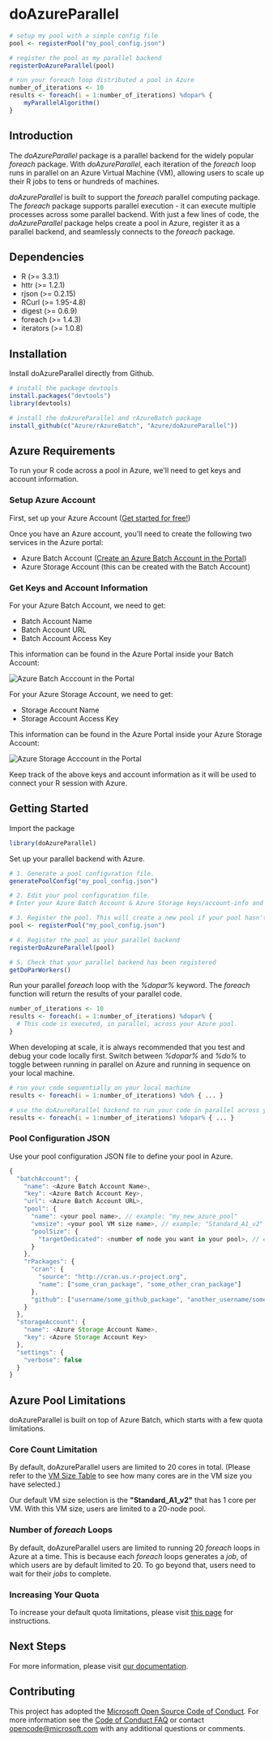 # doAzureParallel

```R
# setup my pool with a simple config file
pool <- registerPool("my_pool_config.json")

# register the pool as my parallel backend
registerDoAzureParallel(pool)

# run your foreach loop distributed a pool in Azure
number_of_iterations <- 10
results <- foreach(i = 1:number_of_iterations) %dopar% {
    myParallelAlgorithm()
}
```

## Introduction

The *doAzureParallel* package is a parallel backend for the widely popular *foreach* package. With *doAzureParallel*, each iteration of the *foreach* loop runs in parallel on an Azure Virtual Machine (VM), allowing users to scale up their R jobs to tens or hundreds of machines.

*doAzureParallel* is built to support the *foreach* parallel computing package. The *foreach* package supports parallel execution - it can execute multiple processes across some parallel backend. With just a few lines of code, the *doAzureParallel* package helps create a pool in Azure, register it as a parallel backend, and seamlessly connects to the *foreach* package.

## Dependencies

- R (>= 3.3.1)
- httr (>= 1.2.1)
- rjson (>= 0.2.15)
- RCurl (>= 1.95-4.8)
- digest (>= 0.6.9)
- foreach (>= 1.4.3)
- iterators (>= 1.0.8)

## Installation 

Install doAzureParallel directly from Github.

```R
# install the package devtools
install.packages("devtools")
library(devtools)

# install the doAzureParallel and rAzureBatch package
install_github(c("Azure/rAzureBatch", "Azure/doAzureParallel"))
```

## Azure Requirements

To run your R code across a pool in Azure, we'll need to get keys and account information.

### Setup Azure Account
First, set up your Azure Account ([Get started for free!](https://azure.microsoft.com/en-us/free/))

Once you have an Azure account, you'll need to create the following two services in the Azure portal:
- Azure Batch Account ([Create an Azure Batch Account in the Portal](https://docs.microsoft.com/en-us/azure/Batch/batch-account-create-portal))
- Azure Storage Account (this can be created with the Batch Account)

### Get Keys and Account Information
For your Azure Batch Account, we need to get:
- Batch Account Name
- Batch Account URL
- Batch Account Access Key

This information can be found in the Azure Portal inside your Batch Account:

![Azure Batch Acccount in the Portal](./vignettes/doAzureParallel-azurebatch-instructions.PNG "Azure Batch Acccount in the Portal")

For your Azure Storage Account, we need to get:
- Storage Account Name
- Storage Account Access Key

This information can be found in the Azure Portal inside your Azure Storage Account:

![Azure Storage Acccount in the Portal](./vignettes/doAzureParallel-azurestorage-instructions.PNG "Azure Storage Acccount in the Portal")

Keep track of the above keys and account information as it will be used to connect your R session with Azure.

## Getting Started

Import the package
```R
library(doAzureParallel)
```

Set up your parallel backend with Azure. 
```R
# 1. Generate a pool configuration file.  
generatePoolConfig("my_pool_config.json")

# 2. Edit your pool configuration file.
# Enter your Azure Batch Account & Azure Storage keys/account-info and configure your pool settings.

# 3. Register the pool. This will create a new pool if your pool hasn't already been provisioned.
pool <- registerPool("my_pool_config.json")

# 4. Register the pool as your parallel backend
registerDoAzureParallel(pool)

# 5. Check that your parallel backend has been registered
getDoParWorkers()
```

Run your parallel *foreach* loop with the *%dopar%* keyword. The *foreach* function will return the results of your parallel code.

```R
number_of_iterations <- 10
results <- foreach(i = 1:number_of_iterations) %dopar% {
  # This code is executed, in parallel, across your Azure pool.
}
```

When developing at scale, it is always recommended that you test and debug your code locally first. Switch between *%dopar%* and *%do%* to toggle between running in parallel on Azure and running in sequence on your local machine.

```R 
# run your code sequentially on your local machine
results <- foreach(i = 1:number_of_iterations) %do% { ... }

# use the doAzureParallel backend to run your code in parallel across your Azure pool 
results <- foreach(i = 1:number_of_iterations) %dopar% { ... }
```

### Pool Configuration JSON

Use your pool configuration JSON file to define your pool in Azure.

```javascript
{
  "batchAccount": {
    "name": <Azure Batch Account Name>,
    "key": <Azure Batch Account Key>,
    "url": <Azure Batch Account URL>,
    "pool": {
      "name": <your pool name>, // example: "my_new_azure_pool"
      "vmsize": <your pool VM size name>, // example: "Standard_A1_v2"
      "poolSize": {
        "targetDedicated": <number of node you want in your pool>, // example: 10
      }
    },
    "rPackages": {
      "cran": {
        "source": "http://cran.us.r-project.org",
        "name": ["some_cran_package", "some_other_cran_package"]
      },
      "github": ["username/some_github_package", "another_username/some_other_github_package"]
    }
  },
  "storageAccount": {
    "name": <Azure Storage Account Name>,
    "key": <Azure Storage Account Key>
  },
  "settings": {
    "verbose": false
  }
}
```

## Azure Pool Limitations

doAzureParallel is built on top of Azure Batch, which starts with a few quota limitations.

### Core Count Limitation

By default, doAzureParallel users are limited to 20 cores in total. (Please refer to the [VM Size Table](./docs/10-vm-sizes.md#vm-size-table) to see how many cores are in the VM size you have selected.)

Our default VM size selection is the **"Standard_A1_v2"** that has 1 core per VM. With this VM size, users are limited to a 20-node pool.

### Number of *foreach* Loops

By default, doAzureParallel users are limited to running 20 *foreach* loops in Azure at a time. This is because each *foreach* loops generates a *job*, of which users are by default limited to 20. To go beyond that, users need to wait for their *jobs* to complete. 

### Increasing Your Quota

To increase your default quota limitations, please visit [this page](https://docs.microsoft.com/en-us/azure/batch/batch-quota-limit#increase-a-quota) for instructions.

## Next Steps

For more information, please visit [our documentation](./docs/README.md).

## Contributing

This project has adopted the [Microsoft Open Source Code of Conduct](https://opensource.microsoft.com/codeofconduct/). For more information see the [Code of Conduct FAQ](https://opensource.microsoft.com/codeofconduct/faq/) or contact [opencode@microsoft.com](mailto:opencode@microsoft.com) with any additional questions or comments.
